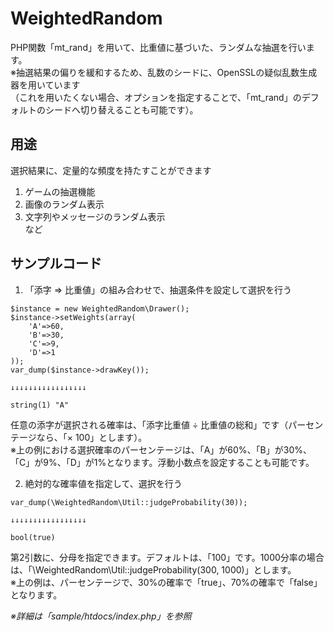 WeightedRandom
==============

PHP関数「mt_rand」を用いて、比重値に基づいた、ランダムな抽選を行います。  
※抽選結果の偏りを緩和するため、乱数のシードに、OpenSSLの疑似乱数生成器を用いています  
（これを用いたくない場合、オプションを指定することで、「mt_rand」のデフォルトのシードへ切り替えることも可能です）。  

## 用途

選択結果に、定量的な頻度を持たすことができます  
1. ゲームの抽選機能  
2. 画像のランダム表示  
3. 文字列やメッセージのランダム表示  
など  

## サンプルコード

1. 「添字 => 比重値」の組み合わせで、抽選条件を設定して選択を行う  
```
$instance = new WeightedRandom\Drawer();
$instance->setWeights(array(
    'A'=>60,
    'B'=>30,
    'C'=>9,
    'D'=>1
));
var_dump($instance->drawKey());

↓↓↓↓↓↓↓↓↓↓↓↓↓↓↓↓↓

string(1) "A"

```
任意の添字が選択される確率は、「添字比重値 ÷ 比重値の総和」です（パーセンテージなら、「× 100」とします）。  
※上の例における選択確率のパーセンテージは、「A」が60%、「B」が30%、「C」が9%、「D」が1%となります。浮動小数点を設定することも可能です。  

2. 絶対的な確率値を指定して、選択を行う  
```
var_dump(\WeightedRandom\Util::judgeProbability(30));

↓↓↓↓↓↓↓↓↓↓↓↓↓↓↓↓↓

bool(true)
```
第2引数に、分母を指定できます。デフォルトは、「100」です。1000分率の場合は、「\WeightedRandom\Util::judgeProbability(300, 1000)」とします。  
※上の例は、パーセンテージで、30%の確率で「true」、70%の確率で「false」となります。  

*※詳細は「sample/htdocs/index.php」を参照*
